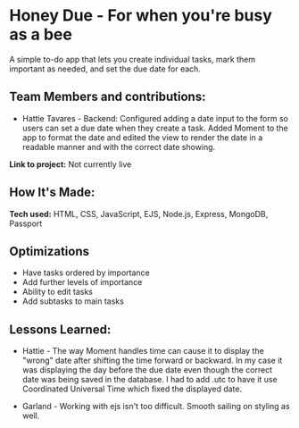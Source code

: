 # Honey Due - For when you're busy as a bee

A simple to-do app that lets you create individual tasks, mark them important as needed, and set the due date for each.

## Team Members and contributions:

- Hattie Tavares - Backend: Configured adding a date input to the form so users can set a due date when they create a task. Added Moment to the app to format the date and edited the view to render the date in a readable manner and with the correct date showing.

**Link to project:** Not currently live

## How It's Made:

**Tech used:** HTML, CSS, JavaScript, EJS, Node.js, Express, MongoDB, Passport

## Optimizations

- Have tasks ordered by importance
- Add further levels of importance
- Ability to edit tasks
- Add subtasks to main tasks

## Lessons Learned:

- Hattie - The way Moment handles time can cause it to display the "wrong" date after shifting the time forward or backward. In my case it was displaying the day before the due date even though the correct date was being saved in the database. I had to add .utc to have it use Coordinated Universal Time which fixed the displayed date.

- Garland - Working with ejs isn't too difficult. Smooth sailing on styling as well.
